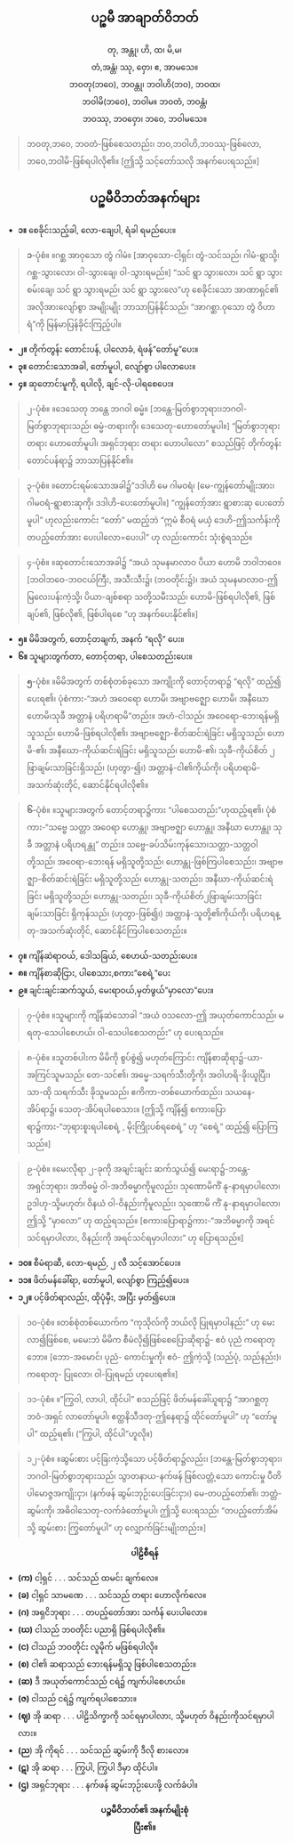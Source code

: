 ## <center>ပဉ္စမီ အာချာတ်ဝိဘတ်</center>

<center>တု, အန္တု၊ ဟိ, ထ၊ မိ,မ၊<br>တံ,အန္တံ၊ ဿု, ဝှော၊ ဧ, အာမသေ။<br>ဘဝတု(ဘဝေ), ဘဝန္တု၊ ဘဝါဟိ(ဘဝ), ဘဝထ၊<br>ဘဝါမိ(ဘဝေ), ဘဝါမ။ ဘဝတံ, ဘဝန္တံ၊<br> ဘဝဿု, ဘဝဝှော၊ ဘဝေ, ဘဝါမသေ။</center>

>ဘဝတု,ဘဝေ, ဘဝတံ-ဖြစ်စေသတည်း၊ ဘဝ,ဘဝါဟိ,ဘဝဿု-ဖြစ်လော, ဘဝေ,ဘဝါမိ-ဖြစ်ရပါလို၏။ [ဤသို့ သင့်တော်သလို အနက်ပေးရသည်။]

## <center>ပဉ္စမီဝိဘတ်အနက်များ</center>
- **၁။** စေခိုင်းသည့်ခါ, လော-ချေပါ, ရံခါ ရမည်ပေး။
>**၁**-ပုံစံ။  ။ဂစ္ဆ အာဝုသော တွံ ဂါမံ။ [အာဝုသော-ငါ့ရှင်၊ တွံ-သင်သည်၊ ဂါမံ-ရွာသို့၊ ဂစ္ဆ-သွားလော၊ ဝါ-သွားချေ၊ ဝါ-သွားရမည်။] “သင် ရွာ သွားလော၊ သင် ရွာ သွားစမ်းချေ၊ သင် ရွာ သွားရမည်၊ သင် ရွာ သွားလေ”ဟု စေခိုင်းသော အာဏာရှင်၏ အလိုအားလျော်စွာ အမျိုးမျိုး ဘာသာပြန်နိုင်သည်၊ “အာဂစ္ဆာ.ဝုသော တွံ ဝိဟာရံ”ကို မြန်မာပြန်ခိုင်းကြည့်ပါ။

- **၂။** တိုက်တွန်း တောင်းပန်, ပါလောခံ, ရံဖန်”တော်မူ”ပေး။
- **၃။** တောင်းသောအခါ, တော်မူပါ, လျော်စွာ ပါလောပေး။
- **၄။** ဆုတောင်းမူကို, ရပါလို, ချင်-လို-ပါရစေပေး။

>၂-ပုံစံ။  ။ဒေသေတု ဘန္တေ ဘဂဝါ ဓမ္မံ။ [ဘန္တေ-မြတ်စွာဘုရား၊ဘဂဝါ-မြတ်စွာဘုရားသည်၊ ဓမ္မံ-တရားကို၊ ဒေသေတု-ဟောတော်မူပါ။] “မြတ်စွာဘုရား တရား ဟောတော်မူပါ၊ အရှင်ဘုရား တရား ဟောပါလော” စသည်ဖြင့် တိုက်တွန်း တောင်ပန်ရာ၌ ဘာသာပြန်နိုင်၏။

>၃-ပုံစံ။  ။တောင်းရမ်းသောအခါ၌”ဒဒါဟိ မေ ဂါမဝရံ၊ [မေ-ကျွန်တော်မျိုးအား၊ ဂါမဝရံ-ရွာစားဆုကို၊ ဒဒါဟိ-ပေးတော်မူပါ။] “ကျွန်တော့်အား ရွာစားဆု ပေးတော်မူပါ” ဟုလည်းကောင်း “တော်” မထည့်ဘဲ “ဣမံ စီဝရံ မယှံ ဒေဟိ-ဤသင်္ကန်းကို တပည့်တော်အား ပေးပါလော=ပေးပါ” ဟု လည်းကောင်း သုံးစွဲရသည်။

>၄-ပုံစံ။  ။ဆုတောင်းသောအခါ၌ “အယံ သုမနမာလာဝ ပိယာ ဟောမိ ဘဝါဘဝေ။ [ဘဝါဘဝေ-ဘဝငယ်ကြီး, အသီးသီး၌၊ (ဘဝတိုင်း၌)၊ အယံ သုမနမာလာဝ-ဤမြလေးပန်းကဲ့သို့၊ ပိယာ-ချစ်စရာ သတို့သမီးသည်၊ ဟောမိ-ဖြစ်ရပါလို၏, ဖြစ်ချပ်၏, ဖြစ်လို၏, ဖြစ်ပါရစေ ”ဟု အနက်ပေးနိုင်၏။]

- **၅။** မိမိအတွက်, တောင့်တချက်, အနက် “ရလို” ပေး။
- **၆။** သူများတွက်တာ, တောင့်တရာ, ပါစေသတည်းပေး။
>**၅**-ပုံစံ။  ။မိမိအတွက် တစ်စုံတစ်ခုသော အကျိုးကို တောင့်တရာ၌ “ရလို” ထည့်၍ ပေးရ၏၊ ပုံစံကား-“အဟံ အဝေ‌ရော ဟောမိ၊ အဗျာဗဇ္ဈော ဟောမိ၊ အနီဃော ဟောမိ၊သုခီ အတ္တာနံ ပရိဟရာမိ”တည်း။
အဟံ-ငါသည်၊ အဝေရော-ဘေးရန်မရှိသူသည်၊ ဟောမိ-ဖြစ်ရပါလို၏၊ အဗျာဗဇ္ဈော-စိတ်ဆင်းရဲခြင်း မရှိသူသည်၊ ဟောမိ-၏၊ အနီဃော-ကိုယ်ဆင်းရဲခြင်း မရှိသူသည်၊ ဟောမိ-၏၊ သုခီ-ကိုယ်စိတ် ၂ ဖြာချမ်းသာခြင်းရှိသည်၊ (ဟုတွာ-၍၊) အတ္တာနံ-ငါ၏ကိုယ်ကို၊ ပရိဟရာမိ-အသက်ဆုံးတိုင်, ဆောင်နိုင်ရပါလို၏။

>**၆**-ပုံစံ။  ။သူများအတွက် တောင့်တရာ၌ကား “ပါစေသတည်း”ဟုထည့်ရ၏၊ ပုံစံကား-“သဗ္ဗေ သတ္တာ အဝေရာ ဟောန္တု၊ အဗျာဗဇ္ဈာ ဟောန္တု၊ အနီဃာ ဟောန္တု၊ သုခီ အတ္တာနံ ပရိဟရန္တု” တည်း။
သဗ္ဗေ-ခပ်သိမ်းကုန်သော၊သတ္တာ-သတ္တဝါတို့သည်၊ အဝေရာ-ဘေးရန် မရှိသူတို့သည်၊ ဟောန္တု-ဖြစ်ကြပါစေသည်း၊ အဗျာဗဇ္ဈာ-စိတ်ဆင်းရဲခြင်း မရှိသူတို့သည်၊ ဟောန္တု-သတည်း၊ အနီဃာ-ကိုယ်ဆင်းရဲခြင်း မရှိသူတို့သည်၊ ဟောန္တု-သတည်း၊ သုခီ-ကိုယ်စိတ်၂ဖြာချမ်းသာခြင်း ချမ်းသာခြင်း ရှိကုန်သည်၊ (ဟုတွာ-ဖြစ်၍၊) အတ္တာနံ-သူတို့၏ကိုယ်ကို၊ ပရိဟရန္တု-အသက်ဆုံးတိုင်, ဆောင်နိုင်ကြပါစေသတည်း။

- **၇။** ကျိန်ဆဲရာဝယ်, ဒေါသခြယ်, စေဟယ်-သတည်းပေး။
- **၈။** ကျိန်စာဆိုငြား, ပါစေသား,စကား”စေရဲ့”ပေး
- **၉။** ချင်းချင်းဆက်သွယ်, မေးရာဝယ်,မှတ်ဖွယ်”မှာလော”ပေး။
>၇-ပုံစံ။  ။သူများကို ကျိန်ဆဲသောခါ “အယံ ဝသလော-ဤ အယုတ်ကောင်သည်၊ မရတု-သေပါစေဟယ်၊ ဝါ-သေပါစေသတည်း” ဟု ပေးရသည်။

>၈-ပုံစံ။  ။သူတစ်ပါးက မိမိကို စွပ်စွဲ၍ မဟုတ်ကြောင်း ကျိန်စာဆိုရာ၌-ယာ-အကြင်သူမသည်၊ တေ-သင်၏၊ အမ္မေ-သရက်သီးတို့ကို၊ အဝါဟရိ-ခိုးယူပြီး၊ သာ-ထို သရက်သီး ခိုသူမသည်၊ ဧကိကာ-တစ်ယောက်ထည်း၊ သယနေ-အိပ်ရာ၌၊ သေတု-အိပ်ရပါစေသား။ [ဤသို့ ကျိန်၍ စကားပြောရာ၌ကား-“ဘုရားစူးရပါစေရဲ့ , မိုးကြိုးပစ်ရစေရဲ့” ဟု “စေရဲ့” ထည့်၍ ပြောကြသည်။]

>၉-ပုံစံ။  ။မေးလိုရာ ၂-ခုကို အချင်းချင်း ဆက်သွယ်၍ မေးရာ၌-ဘန္တေ-အရှင်ဘုရား၊ အဘိဓမ္မံ ဝါ-အဘိဓမ္မာကိုမူလည်း၊ သုဏောမိကိံ  နု-နာရမှာပါလော၊ ဥဒါဟု-သို့မဟုတ်၊ ဝိနယံ ဝါ-ဝိနည်းကိုမူလည်း၊ သုဏောမိ ကိံ  နု-နာရမှာပါလော၊ ဤသို့ “မှာလော” ဟု ထည့်ရသည်။ [စကားပြောရာ၌ကား-“အဘိဓမ္မာကို အရင် သင်ရမှာပါလား, ဝိနည်းကို အရင်သင်ရမှာပါလား” ဟု ပြောရသည်။]

- **၁၀။** စီမံရာဆီ, လော-ရမည်, ၂ လီ သင့်အောင်ပေး။
- **၁၁။**  ဖိတ်မန်ခေါ်ရာ, တော်မူပါ, လျော်စွာ ကြည့်၍ပေး။
- **၁၂။** ပင့်ဖိတ်ရာလည်း, ထိုပုံမှီး, အပြီး မှတ်၍ပေး။

>၁၀-ပုံစံ။  ။တစ်စုံတစ်ယောက်က “ကုသိုလ်ကို ဘယ်လို ပြုရမှာပါနည်း” ဟု မေးလာ၍ဖြစ်စေ, မမေးဘဲ မိမိက စီမံလို၍ဖြစ်စေပြောဆိုရာ၌- ဧဝံ ပုညံ ကရောတု ဘော။ [ဘော-အမောင်၊ ပုညံ- ကောင်းမှုကို၊ ဧဝံ- ဤကဲ့သို့ (သည်ပုံ, သည်နည်း)၊ က‌ရောတု- ပြုလော၊ ဝါ-ပြုရမည် ဟုပေးရ၏။]

>၁၁-ပုံစံ။  ။”ကြွဝါ, လာပါ, ထိုင်ပါ” စသည်ဖြင့် ဖိတ်မန်ခေါ်ယူရာ၌ “အာဂစ္ဆတု ဘဝံ-အရှင် လာတော်မူပါ၊ ဧတ္ထနိသီဒတု-ဤနေရာ၌ ထိုင်တော်မူပါ” ဟု “တော်မူပါ” ထည့်ရ၏၊ (“ကြွပါ, ထိုင်ပါ”ဟူလို။)

>၁၂-ပုံစံ။  ။ဆွမ်းစား ပင့်ခြးကဲ့သို့သော ပင့်ဖိတ်ရာ၌လည်း၊ [ဘန္တေ-မြတ်စွာဘုရား၊ ဘဂဝါ-မြတ်စွာဘုရားသည်၊ သွာတနာယ-နက်ဖန် ဖြစ်လတ္တံ့သော ကောင်းမှု ပီတိ ပါမောဇ္ဇအကျိုးငှာ၊ (နက်ဖန် ဆွမ်းဘုဉ်းပေးခြင်းငှာ၊) မေ-တပည့်တော်၏၊ ဘတ္တံ-ဆွမ်းကို၊ အဓိဝါသေတု-လက်ခံတော်မူပါ၊ ဤသို့ ပေးရသည်၊ “တပည့်တော်အိမ်သို့ ဆွမ်းစား ကြွတော်မူပါ” ဟု လျှောက်ခြင်းမျိုးတည်း။]

**<center>ပါဠိစီရန်</center>**

- **(က)** ငါ့ရှင် . . . သင်သည် ထမင်း ချက်လေ။
- **(ခ)** ငါ့ရှင် သာမဏေ . . . သင်သည် တရား ဟောလိုက်လေ။
- **(ဂ)** အရှငိဘုရား . . . တပည့်တော်အား သင်္ကန် ပေးပါ‌လော။
- **(ဃ)** ငါသည် ဘဝတိုင်း ပညာရှိ ဖြစ်ရပါလို၏။
- **(င)** ငါသည် ဘဝတိုင်း လူမိုက် မဖြစ်ရပါလို။
- **(စ)** ငါ၏ ဆရာသည် ဘေးရန်မရှိသူ ဖြစ်ပါစေသတည်း။
- **(ဆ)** ဒီ အယုတ်ကောင်သည် ငရဲ၌ ကျက်ပါစေဟယ်။
- **(ဇ)** ငါသည် ငရဲ၌ ကျက်ရပါစေသား။
- **(ဈ)** အို ဆရာ . . . ပါဠိသိက္ခာကို သင်ရမှာပါလား, သို့မဟုတ် ဝိနည်းကိုသင်ရမှာပါလား။
- **(ည**) အို ကိုရင် . . . သင်သည် ဆွမ်းကို ဒီလို စားလော။
- **(ဋ)** အို ဆရာ . . . ကြွပါ, ကြွပါ ဒီမှာ ထိုင်ပါ။
- **(ဌ)** အရှင်ဘုရား . . . နက်ဖန် ဆွမ်းဘုဉ်းပေးဖို့ လက်ခံပါ။

**<center>ပဉ္စမီဝိဘတ်၏ အနက်မျိုးစုံ<br>ပြီး၏။</center>**
